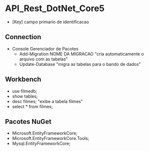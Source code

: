 # API_Rest_DotNet_Core5

- [Key] campo primario de identificacao

## Connection
- Console Gerenciador de Pacotes
    - Add-Migration NOME DA MIGRACAO "cria automaticamente o arquivo com as tabelas"
    - Update-Database "migra as tabelas para o bando de dados"

##  Workbench
- use filmedb;
- show tables;
- desc filmes; "exibe a tabela filmes"
- select * from filmes;

## Pacotes NuGet
- Microsoft.EntityFrameworkCore;
- Microsoft.EntityFrameworkCore.Tools;
- Mysql.EntityFrameworkCore;
